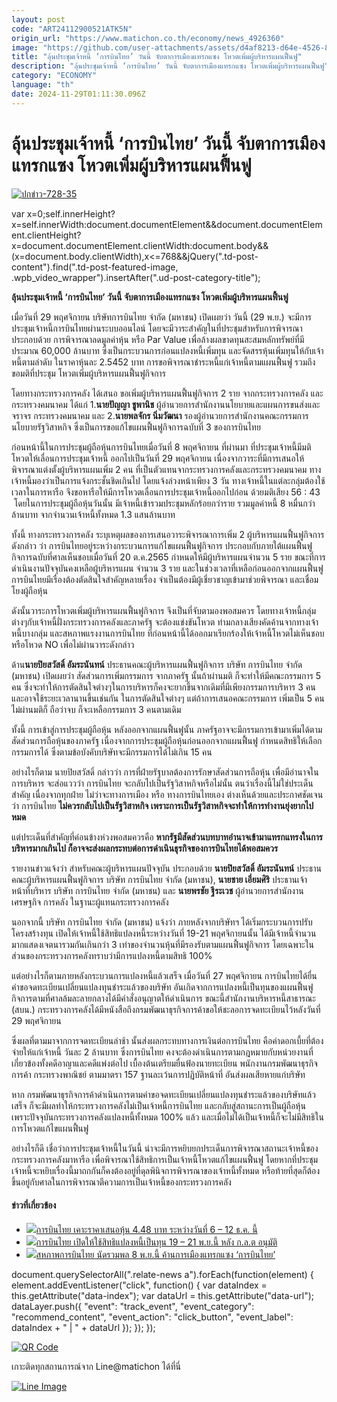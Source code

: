 ```yaml
---
layout: post
code: "ART24112900521ATK5N"
origin_url: "https://www.matichon.co.th/economy/news_4926360"
image: "https://github.com/user-attachments/assets/d4af8213-d64e-4526-8501-d2dfe6c978de"
title: "ลุ้นประชุมเจ้าหนี้ ‘การบินไทย’ วันนี้ จับตาการเมืองแทรกแซง โหวตเพิ่มผู้บริหารแผนฟื้นฟู"
description: "ลุ้นประชุมเจ้าหนี้ ‘การบินไทย’ วันนี้ จับตาการเมืองแทรกแซง โหวตเพิ่มผู้บริหารแผนฟื้นฟู"
category: "ECONOMY"
language: "th"
date: 2024-11-29T01:11:30.096Z
---
```


# ลุ้นประชุมเจ้าหนี้ ‘การบินไทย’ วันนี้ จับตาการเมืองแทรกแซง โหวตเพิ่มผู้บริหารแผนฟื้นฟู

[![](https://www.matichon.co.th/wp-content/uploads/2024/11/ปกข่าว-728-35.jpg "ปกข่าว-728-35")](https://www.matichon.co.th/wp-content/uploads/2024/11/ปกข่าว-728-35.jpg)

var x=0;self.innerHeight?x=self.innerWidth:document.documentElement&&document.documentElement.clientHeight?x=document.documentElement.clientWidth:document.body&&(x=document.body.clientWidth),x<=768&&jQuery(".td-post-content").find(".td-post-featured-image, .wpb\_video\_wrapper").insertAfter(".ud-post-category-title");

**ลุ้นประชุมเจ้าหนี้ ‘การบินไทย’ วันนี้ จับตาการเมืองแทรกแซง โหวตเพิ่มผู้บริหารแผนฟื้นฟู**

เมื่อวันที่ 29 พฤศจิกายน บริษัทการบินไทย จำกัด (มหาชน) เปิดเผยว่า วันนี้ (29 พ.ย.) จะมีการประชุมเจ้าหนี้การบินไทยผ่านระบบออนไลน์ โดยจะมีวาระสำคัญในที่ประชุมสำหรับการพิจารณา ประกอบด้วย การพิจารณาลดมูลค่าหุ้น หรือ Par Value เพื่อล้างผลขาดทุนสะสมหลักทรัพย์ที่มีประมาณ 60,000 ล้านบาท ซึ่งเป็นกระบวนการก่อนแปลงหนี้เพิ่มทุน และจัดสรรหุ้นเพิ่มทุนให้กับเจ้าหนี้ตามลำดับ ในราคาหุ้นละ 2.5452 บาท การขอพิจารณาชำระหนี้แก่เจ้าหนี้ตามแผนฟื้นฟู รวมถึงขอมติที่ประชุม โหวตเพิ่มผู้บริหารแผนฟื้นฟูกิจการ

โดยทางกระทรวงการคลัง ได้เสนอ ขอเพิ่มผู้บริหารแผนฟื้นฟูกิจการ 2 ราย จากกระทรวงการคลัง และกระทรวงคมนาคม ได้แก่ 1.**นายปัญญา ชูพานิช** ผู้อำนวยการสำนักงานนโยบายและแผนการขนส่งและจราจร กระทรวงคมนาคม และ 2.**นายพลจักร นิ่มวัฒนา** รองผู้อำนวยการสำนักงานคณะกรรมการนโยบายรัฐวิสาหกิจ ซึ่งเป็นการขอแก้ไขแผนฟื้นฟูกิจการฉบับที่ 3 ของการบินไทย

ก่อนหน้านี้ในการประชุมผู้ถือหุ้นการบินไทยเมื่อวันที่ 8 พฤศจิกายน ที่ผ่านมา ที่ประชุมเจ้าหนี้มีมติโหวตให้เลื่อนการประชุมเจ้าหนี้ ออกไปเป็นวันที่ 29 พฤศจิกายน เนื่องจากวาระที่มีการเสนอให้พิจารณาแต่งตั้งผู้บริหารแผนเพิ่ม 2 คน ที่เป็นตัวแทนจากระทรวงการคลังและกระทรวงคมนาคม ทางเจ้าหนี้มองว่าเป็นการแจ้งกระชั้นชิดเกินไป โดยแจ้งล่วงหน้าเพียง 3 วัน ทางเจ้าหนี้ในแต่ละกลุ่มต้องใช้เวลาในการหารือ จึงขอหารือให้มีการโหวตเลื่อนการประชุมเจ้าหนี้ออกไปก่อน ด้วยมติเสียง 56 : 43  โดยในการประชุมผู้ถือหุ้นวันนั้น มีเจ้าหนี้เข้ารวมประชุมหลักร้อยกว่าราย รวมมูลค่าหนี้ 8 หมื่นกว่าล้านบาท จากจำนวนเจ้าหนี้ทั้งหมด 1.3 แสนล้านบาท

ทั้งนี้ ทางกระทรวงการคลัง ระบุเหตุผลของการเสนอวาระพิจารณาการเพิ่ม 2 ผู้บริหารแผนฟื้นฟูกิจการดังกล่าว ว่า การบินไทยอยู่ระหว่างกระบวนการแก้ไขแผนฟื้นฟูกิจการ ประกอบกับภายใต้แผนฟื้นฟูกิจการฉบับที่ศาลเห็นชอบเมื่อวันที่ 20 ต.ค.2565 กำหนดให้มีผู้บริหารแผนจำนวน 5 ราย ขณะที่การดำเนินงานปัจจุบันคงเหลือผู้บริหารแผน จำนวน 3 ราย และในช่วงเวลาที่เหลือก่อนออกจากแผนฟื้นฟู การบินไทยมีเรื่องต้องตัดสินใจสำคัญหลายเรื่อง จำเป็นต้องมีผู้เชี่ยวชาญเข้ามาช่วยพิจารณา และเชื่อมโยงผู้ถือหุ้น

ดังนั้นวาระการโหวตเพิ่มผู้บริหารแผนฟื้นฟูกิจการ จึงเป็นที่จับตามองพอสมควร โดยทางเจ้าหนี้กลุ่มต่างๆกับเจ้าหนี้ฝั่งกระทรวงการคลังและภาครัฐ จะต้องแข่งขันโหวต ท่ามกลางเสียงคัดค้านจากทางเจ้าหนี้บางกลุ่ม และสหภาพแรงงานการบินไทย ที่ก่อนหน้านี้ได้ออกมาเรียกร้องให้เจ้าหนี้โหวตไม่เห็นชอบ หรือโหวด NO เพื่อไม่ผ่านวาระดังกล่าว

ด้าน**นายปิยสวัสดิ์ อัมระนันทน์** ประธานคณะผู้บริหารแผนฟื้นฟูกิจการ บริษัท การบินไทย จำกัด (มหาชน) เปิดเผยว่า สัดส่วนการเพิ่มกรรมการ จากภาครัฐ นั้นถ้าผ่านมติ ก็จะทำให้มีคณะกรรมการ 5 คน ซึ่งจะทำให้การตัดสินใจต่างๆในการบริหารก็คงจะยากขึ้นจากเดิมที่มีเพียงกรรมการบริหาร 3 คน และอาจใช้ระยะเวลานานขึ้นเช่นกัน ในการตัดสินใจต่างๆ แต่ถ้าการเสนอคณะกรรมการ เพิ่มเป็น 5 คนไม่ผ่านมติก็ ถือว่าจบ ก็จะเหลือกรรมการ 3 คนตามเดิม

ทั้งนี้ การเข้าสู่การประชุมผู้ถือหุ้น หลังออกจากแผนฟื้นฟูนั้น ภาครัฐอาจจะมีกรรมการเข้ามาเพิ่มได้ตามสัดส่วนการถือหุ้นของภาครัฐ เนื่องจากการประชุมผู้ถือหุ้นก่อนออกจากแผนฟื้นฟู กำหนดสิทธิให้เลือกกรรมการได้ ซึ่งตามข้อบังคับบริษัทจะมีกรรมการได้ไม่เกิน 15 คน

อย่างไรก็ตาม นายปิยสวัสดิ์ กล่าวว่า การที่ฝ่ายรัฐบาลต้องการรักษาสัดส่วนการถือหุ้น เพื่อมีอำนาจในการบริหาร จะส่อแววว่า การบินไทย จะกลับไปเป็นรัฐวิสาหกิจหรือไม่นั้น ตนว่าเรื่องนี้ไม่ใช่ประเด็นสำคัญ เนื่องจากทุกฝ่าย ไม่ว่าจะทางการเมือง หรือ ทางการบินไทยเอง ต่างเห็นด้วยและประกาศชัดเจนว่า การบินไทย **ไม่ควรกลับไปเป็นรัฐวิสาหกิจ เพราะการเป็นรัฐวิสาหกิจจะทำให้การทำงานยุ่งยากไปหมด**

แต่ประเด็นที่สำคัญที่ค่อนข้างห่วงพอสมควรคือ **หากรัฐมีสัดส่วนบทบาทอำนาจเข้ามาแทรกแทรงในการบริหารมากเกินไป ก็อาจจะส่งผลกระทบต่อการดำเนินธุรกิจของการบินไทยได้พอสมควร**

รายงานข่าวแจ้งว่า สำหรับคณะผู้บริหารแผนปัจจุบัน ประกอบด้วย **นายปิยสวัสดิ์ อัมระนันทน์** ประธานคณะผู้บริหารแผนฟื้นฟูกิจการ บริษัท การบินไทย จำกัด (มหาชน), **นายชาย เอี่ยมศิริ** ประธานเจ้า หน้าที่บริหาร บริษัท การบินไทย จำกัด (มหาชน) และ **นายพรชัย ฐีระเวช** ผู้อำนวยการสำนักงานเศรษฐกิจ การคลัง ในฐานะผู้แทนกระทรวงการคลัง

นอกจากนี้ บริษัท การบินไทย จำกัด​ (มหาชน) แจ้งว่า ภายหลังจากบริษัทฯ ได้เริ่มกระบวนการปรับโครงสร้างทุน เปิดให้เจ้าหนี้ใช้สิทธิแปลงหนี้ระหว่างวันที่ 19-21 พฤศจิกายนนั้น ได้มีเจ้าหนี้จำนวนมากแสดงเจตนารวมกันเกินกว่า 3 เท่าของจำนวนหุ้นที่มีรองรับตามแผนฟื้นฟูกิจการ โดยเฉพาะในส่วนของกระทรวงการคลังทราบว่ามีการแปลงหนี้ตามสิทธิ 100%

แต่อย่างไรก็ตามภายหลังกระบวนการแปลงหนี้แล้วเสร็จ เมื่อวันที่ 27 พฤศจิกายน การบินไทยได้ยื่นคำขอจดทะเบียนเปลี่ยนแปลงทุนชำระแล้วของบริษัท อันเกิดจากการแปลงหนี้เป็นทุนของแผนฟื้นฟูกิจการตามที่ศาลล้มละลายกลางได้มีคำสั่งอนุญาตให้ดำเนินการ ขณะนี้สำนักงานบริหารหนี้สาธารณะ (สบน.) กระทรวงการคลังได้มีหนังสือถึงกรมพัฒนาธุรกิจการค้าขอให้ชะลอการจดทะเบียนไว้หลังวันที่ 29 พฤศจิกายน

ซึ่งผลที่ตามมาจากการจดทะเบียนล่าช้า นั้นส่งผลกระทบทางการเงินต่อการบินไทย คือค่าดอกเบี้ยที่ต้องจ่ายให้แก่เจ้าหนี้ วันละ 2 ล้านบาท ซึ่งการบินไทย คงจะต้องดำเนินการตามกฎหมายกับหน่วยงานที่เกี่ยวข้องทั้งคดีอาญาและคดีแพ่งต่อไป เบื้องต้นเตรียมยื่นฟ้องนายทะเบียน พนักงานกรมพัฒนาธุรกิจการค้า กระทรวงพาณิชย์ ตามมาตรา 157 ฐานละเว้นการปฏิบัติหน้าที่ อันส่งผลเสียหายแก่บริษัท

หาก กรมพัฒนาธุรกิจการค้าดำเนินการตามคำขอจดทะเบียนเปลี่ยนแปลงทุนชำระแล้วของบริษัทแล้วเสร็จ ก็จะมีผลทำให้กระทรวงการคลังไม่เป็นเจ้าหนี้การบินไทย และกลับสู่สถานะการเป็นผู้ถือหุ้น เพราะปัจจุบันกระทรวงการคลังแปลงหนี้ทั้งหมด 100% แล้ว และเมื่อไม่ได้เป็นเจ้าหนี้ก็จะไม่มีสิทธิในการโหวตแก้ไขแผนฟื้นฟู

อย่างไรก็ดี เชื่อว่าการประชุมเจ้าหนี้ในวันนี้ น่าจะมีการหยิบยกประเด็นการพิจารณาสถานะเจ้าหนี้ของกระทรวงการคลังมาหารือ เพื่อพิจารณาใช้สิทธิการเป็นเจ้าหนี้โหวตแก้ไขแผนฟื้นฟู โดยหากที่ประชุมเจ้าหนี้จะหยิบเรื่องนี้มาถกกันก็คงต้องอยู่ที่ดุลพินิจการพิจารณาของเจ้าหนี้ทั้งหมด หรือท้ายที่สุดก็ต้องขึ้นอยู่กับศาลในการพิจารณาตีความการเป็นเจ้าหนี้ของกระทรวงการคลัง

#### ข่าวที่เกี่ยวข้อง

*   [![](https://www.matichon.co.th/wp-content/uploads/2024/11/SS__9216120.jpg)การบินไทย เคาะราคาเสนอหุ้น 4.48 บาท ระหว่างวันที่ 6 – 12 ธ.ค. นี้](https://www.matichon.co.th/economy/news_4922601)
*   [![](https://www.matichon.co.th/wp-content/uploads/2024/11/LINE_ALBUM_25611016_241118_2.jpg)การบินไทย เปิดให้ใช้สิทธิแปลงหนี้เป็นทุน 19 – 21 พ.ย.นี้ หลัง ก.ล.ต อนุมัติ](https://www.matichon.co.th/economy/news_4904775)
*   [![](https://www.matichon.co.th/wp-content/uploads/2024/02/การบินไทย-10.jpg)สหภาพการบินไทย นัดรวมพล 8 พ.ย.นี้ ค้านการเมืองแทรกแซง ‘การบินไทย’](https://www.matichon.co.th/economy/news_4886903)

document.querySelectorAll(".relate-news a").forEach(function(element) { element.addEventListener("click", function() { var dataIndex = this.getAttribute("data-index"); var dataUrl = this.getAttribute("data-url"); dataLayer.push({ "event": "track\_event", "event\_category": "recommend\_content", "event\_action": "click\_button", "event\_label": dataIndex + " | " + dataUrl }); }); });

[![QR Code](https://www.matichon.co.th/wp-content/uploads/2023/07/wob1371z.jpg)](https://lin.ee/ht0nDxX)

เกาะติดทุกสถานการณ์จาก Line@matichon ได้ที่นี่

[![Line Image](https://www.matichon.co.th/wp-content/uploads/2023/07/th.png)](https://lin.ee/ht0nDxX)